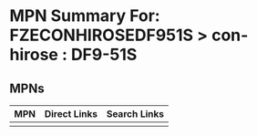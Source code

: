 



# MPN Summary For: FZECONHIROSEDF951S > con-hirose : DF9-51S

## MPNs
  

|MPN|Direct Links|Search Links|
| :--- | :--- | :--- |
||||
